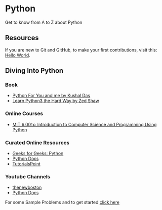 # Python
Get to know from A to Z about Python
## Resources
If you are new to Git and GitHub, to make your first contributions, visit this: [Hello World](https://github.com/Novice-Paradigm/Hello-World/).

## Diving Into Python

### Book
- [Python For You and me by Kushal Das](https://pymbook.readthedocs.io/en/latest/)
- [Learn Python3 the Hard Way by Zed Shaw](Books/LP3THW.pdf)

### Online Courses
- [MIT 6.001x: Introduction to Computer Science and Programming Using Python](https://www.edx.org/course/introduction-computer-science-mitx-6-00-1x-11) 

### Curated Online Resources
- [Geeks for Geeks: Python](https://www.geeksforgeeks.org/python-programming-language/)
- [Python Docs](https://docs.python.org/3/tutorial/)
- [TutorialsPoint](https://www.tutorialspoint.com/python/index.htm)

### Youtube Channels
- [thenewboston](https://www.youtube.com/watch?v=HBxCHonP6Ro&list=PL6gx4Cwl9DGAcbMi1sH6oAMk4JHw91mC_)
- [Python Docs](https://www.youtube.com/watch?v=oVp1vrfL_w4&list=PLQVvvaa0QuDe8XSftW-RAxdo6OmaeL85M)

For some Sample Problems and to get started [click here](Src)
